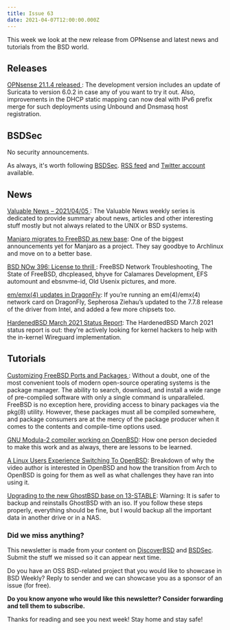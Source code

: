 ```yaml
---
title: Issue 63
date: 2021-04-07T12:00:00.000Z
---
```


This week we look at the new release from OPNsense and latest news and tutorials from the BSD world.

<!-- more -->

## Releases

[OPNsense 21.1.4 released ](https://opnsense.org/opnsense-21-1-4-released/?utm_source=bsdweekly): The development version includes an update of Suricata to version 6.0.2 in case any of you want to try it out. Also, improvements in the DHCP static mapping can now deal with IPv6 prefix merge for such deployments using Unbound and Dnsmasq host registration.

## BSDSec

No security announcements.

As always, it's worth following [BSDSec](https://bsdsec.net). [RSS feed](https://bsdsec.net/articles.atom) and [Twitter account](https://twitter.com/bsdsec) available.

## News

[Valuable News – 2021/04/05 ](https://vermaden.wordpress.com/2021/04/05/valuable-news-2021-04-05/?utm_source=bsdweekly): The Valuable News weekly series is dedicated to provide summary about news, articles and other interesting stuff mostly but not always related to the UNIX or BSD systems.

[Manjaro migrates to FreeBSD as new base](https://www.youtube.com/watch?v=RTTVNO56LNE&utm_source=bsdweekly): One of the biggest announcements yet for Manjaro​ as a project. They say goodbye to Archlinux​ and move on to a better base.

[BSD NOw 396: License to thrill ](https://www.bsdnow.tv/396?utm_source=bsdweekly): FreeBSD Network Troubleshooting, The State of FreeBSD, dhcpleased, bhyve for Calamares Development, EFS automount and ebsnvme-id, Old Usenix pictures, and more.

[em/emx(4) updates in DragonFly](https://www.dragonflydigest.com/2021/03/31/25598.html?utm_source=bsdweekly): If you’re running an em(4)/emx(4) network card on DragonFly, Sepherosa Ziehau’s updated to the 7.7.8 release of the driver from Intel, and added a few more chipsets too.

[HardenedBSD March 2021 Status Report](https://hardenedbsd.org/article/shawn-webb/2021-03-31/hardenedbsd-march-2021-status-report?utm_source=bsdweekly): The HardenedBSD March 2021 status report is out: they're actively looking for kernel hackers to help with the in-kernel Wireguard implementation.
## Tutorials

[Customizing FreeBSD Ports and Packages ](https://klarasystems.com/articles/customizing-freebsd-ports-and-packages/?utm_source=bsdweekly): Without a doubt, one of the most convenient tools of modern open-source operating systems is the package manager. The ability to search, download, and install a wide range of pre-compiled software with only a single command is unparalleled. FreeBSD is no exception here, providing access to binary packages via the pkg(8) utility. However, these packages must all be compiled somewhere, and package consumers are at the mercy of the package producer when it comes to the contents and compile-time options used.

[GNU Modula-2 compiler working on OpenBSD](https://briancallahan.net/blog/20210403.html?utm_source=bsdweekly): How one person decieded to make this work and as always, there are lessons to be learned.

[A Linux Users Experience Switching To OpenBSD](https://www.youtube.com/watch?v=ukTOfcu1e0w&utm_source=bsdweekly): Breakdown of why the video author is interested in OpenBSD and how the transition from Arch to OpenBSD is going for them as well as what challenges they have ran into using it.

[Upgrading to the new GhostBSD base on 13-STABLE](https://forums.ghostbsd.org/viewtopic.php?f=54&t=1921&utm_source=bsdweekly): Warning: It is safer to backup and reinstalls GhostBSD with an iso. If you follow these steps properly, everything should be fine, but I would backup all the important data in another drive or in a NAS.

### Did we miss anything?

This newsletter is made from your content on [DiscoverBSD](https://discoverbsd.com) and [BSDSec](https://bsdsec.net). Submit the stuff we missed so it can appear next time.

Do you have an OSS BSD-related project that you would like to showcase in BSD Weekly? Reply to sender and we can showcase you as a sponsor of an issue (for free).

**Do you know anyone who would like this newsletter? Consider forwarding and tell them to subscribe.**

Thanks for reading and see you next week! Stay home and stay safe!
